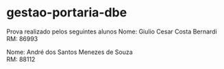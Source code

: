 # gestao-portaria-dbe
Prova realizado pelos seguintes alunos
Nome: Giulio Cesar Costa Bernardi <br>
RM: 86993 <br>

Nome: André dos Santos Menezes de Souza <br>
RM: 88112
